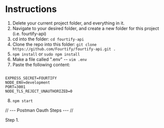 # Instructions
1. Delete your current project folder, and everything in it.
2. Navigate to your desired folder, and create a new folder for this project (i.e. fourtify-api)
3. cd into the folder: `cd fourtify-api`
4. Clone the repo into this folder: `git clone https://github.com/Fourtify/fourtify-api.git .`
5. `npm install` or `sudo npm install`
6. Make a file called ".env" -- `vim .env`
7. Paste the following content:
```

EXPRESS_SECRET=FOURTIFY
NODE_ENV=development
PORT=3001
NODE_TLS_REJECT_UNAUTHORIZED=0

```
8. `npm start`



// --- Postman Oauth Steps --- //

Step 1.



